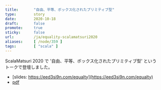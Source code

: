 ```yaml
---
title:       "自由、平等、ボックス化されたプリミティブ型"
type:        story
date:        2020-10-18
draft:       false
promote:     true
sticky:      false
url:         /ja/equality-scalamatsuri2020
aliases:     [ /node/359 ]
tags:        [ "scala" ]
---
```


ScalaMatsuri 2020 で '自由、平等、ボックス化されたプリミティブ型' というトークで登壇しました。

- [slides: https://eed3si9n.com/equalty](https://eed3si9n.com/equalty)
- [pdf](https://www.slideshare.net/EugeneYokota/equality-in-scala-scalamatsuri-2020)

<!--more-->
